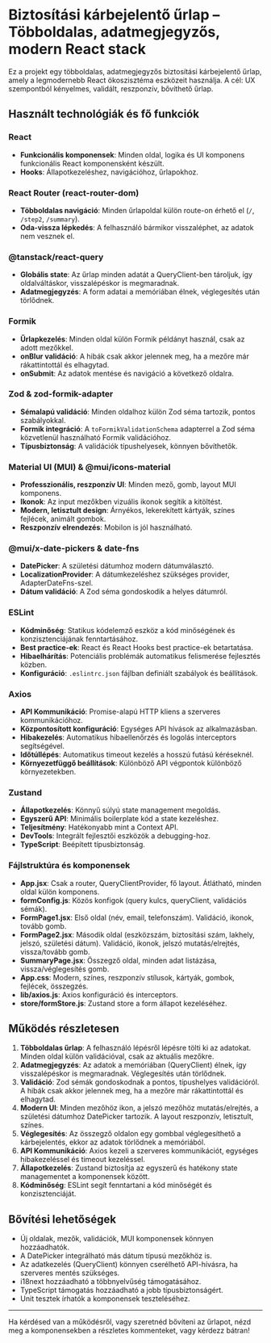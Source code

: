 # Biztosítási kárbejelentő űrlap – Többoldalas, adatmegjegyzős, modern React stack

Ez a projekt egy többoldalas, adatmegjegyzős biztosítási kárbejelentő űrlap, amely a legmodernebb React ökoszisztéma eszközeit használja. A cél: UX szempontból kényelmes, validált, reszponzív, bővíthető űrlap.

## Használt technológiák és fő funkciók

### React

- **Funkcionális komponensek**: Minden oldal, logika és UI komponens funkcionális React komponensként készült.
- **Hooks**: Állapotkezeléshez, navigációhoz, űrlapokhoz.

### React Router (react-router-dom)

- **Többoldalas navigáció**: Minden űrlapoldal külön route-on érhető el (`/`, `/step2`, `/summary`).
- **Oda-vissza lépkedés**: A felhasználó bármikor visszaléphet, az adatok nem vesznek el.

### @tanstack/react-query

- **Globális state**: Az űrlap minden adatát a QueryClient-ben tároljuk, így oldalváltáskor, visszalépéskor is megmaradnak.
- **Adatmegjegyzés**: A form adatai a memóriában élnek, véglegesítés után törlődnek.

### Formik

- **Űrlapkezelés**: Minden oldal külön Formik példányt használ, csak az adott mezőkkel.
- **onBlur validáció**: A hibák csak akkor jelennek meg, ha a mezőre már rákattintottál és elhagytad.
- **onSubmit**: Az adatok mentése és navigáció a következő oldalra.

### Zod & zod-formik-adapter

- **Sémalapú validáció**: Minden oldalhoz külön Zod séma tartozik, pontos szabályokkal.
- **Formik integráció**: A `toFormikValidationSchema` adapterrel a Zod séma közvetlenül használható Formik validációhoz.
- **Típusbiztonság**: A validációk típushelyesek, könnyen bővíthetők.

### Material UI (MUI) & @mui/icons-material

- **Professzionális, reszponzív UI**: Minden mező, gomb, layout MUI komponens.
- **Ikonok**: Az input mezőkben vizuális ikonok segítik a kitöltést.
- **Modern, letisztult design**: Árnyékos, lekerekített kártyák, színes fejlécek, animált gombok.
- **Reszponzív elrendezés**: Mobilon is jól használható.

### @mui/x-date-pickers & date-fns

- **DatePicker**: A születési dátumhoz modern dátumválasztó.
- **LocalizationProvider**: A dátumkezeléshez szükséges provider, AdapterDateFns-szel.
- **Dátum validáció**: A Zod séma gondoskodik a helyes dátumról.

### ESLint

- **Kódminőség**: Statikus kódelemző eszköz a kód minőségének és konzisztenciájának fenntartásához.
- **Best practice-ek**: React és React Hooks best practice-ek betartatása.
- **Hibaelhárítás**: Potenciális problémák automatikus felismerése fejlesztés közben.
- **Konfiguráció**: `.eslintrc.json` fájlban definiált szabályok és beállítások.

### Axios

- **API Kommunikáció**: Promise-alapú HTTP kliens a szerveres kommunikációhoz.
- **Központosított konfiguráció**: Egységes API hívások az alkalmazásban.
- **Hibakezelés**: Automatikus hibaellenőrzés és logolás interceptors segítségével.
- **Időtúllépés**: Automatikus timeout kezelés a hosszú futású kéréseknél.
- **Környezetfüggő beállítások**: Különböző API végpontok különböző környezetekben.

### Zustand

- **Állapotkezelés**: Könnyű súlyú state management megoldás.
- **Egyszerű API**: Minimális boilerplate kód a state kezeléshez.
- **Teljesítmény**: Hatékonyabb mint a Context API.
- **DevTools**: Integrált fejlesztői eszközök a debugging-hoz.
- **TypeScript**: Beépített típusbiztonság.

### Fájlstruktúra és komponensek

- **App.jsx**: Csak a router, QueryClientProvider, fő layout. Átlátható, minden oldal külön komponens.
- **formConfig.js**: Közös konfigok (query kulcs, queryClient, validációs sémák).
- **FormPage1.jsx**: Első oldal (név, email, telefonszám). Validáció, ikonok, tovább gomb.
- **FormPage2.jsx**: Második oldal (eszközszám, biztosítási szám, lakhely, jelszó, születési dátum). Validáció, ikonok, jelszó mutatás/elrejtés, vissza/tovább gomb.
- **SummaryPage.jsx**: Összegző oldal, minden adat listázása, vissza/véglegesítés gomb.
- **App.css**: Modern, színes, reszponzív stílusok, kártyák, gombok, fejlécek, összegzés.
- **lib/axios.js**: Axios konfiguráció és interceptors.
- **store/formStore.js**: Zustand store a form állapot kezeléséhez.

## Működés részletesen

1. **Többoldalas űrlap**: A felhasználó lépésről lépésre tölti ki az adatokat. Minden oldal külön validációval, csak az aktuális mezőkre.
2. **Adatmegjegyzés**: Az adatok a memóriában (QueryClient) élnek, így visszalépéskor is megmaradnak. Véglegesítés után törlődnek.
3. **Validáció**: Zod sémák gondoskodnak a pontos, típushelyes validációról. A hibák csak akkor jelennek meg, ha a mezőre már rákattintottál és elhagytad.
4. **Modern UI**: Minden mezőhöz ikon, a jelszó mezőhöz mutatás/elrejtés, a születési dátumhoz DatePicker tartozik. A layout reszponzív, letisztult, színes.
5. **Véglegesítés**: Az összegző oldalon egy gombbal véglegesíthető a kárbejelentés, ekkor az adatok törlődnek a memóriából.
6. **API Kommunikáció**: Axios kezeli a szerveres kommunikációt, egységes hibakezeléssel és timeout kezeléssel.
7. **Állapotkezelés**: Zustand biztosítja az egyszerű és hatékony state managementet a komponensek között.
8. **Kódminőség**: ESLint segít fenntartani a kód minőségét és konzisztenciáját.

## Bővítési lehetőségek

- Új oldalak, mezők, validációk, MUI komponensek könnyen hozzáadhatók.
- A DatePicker integrálható más dátum típusú mezőkhöz is.
- Az adatkezelés (QueryClient) könnyen cserélhető API-hívásra, ha szerveres mentés szükséges.
- i18next hozzáadható a többnyelvűség támogatásához.
- TypeScript támogatás hozzáadható a jobb típusbiztonságért.
- Unit tesztek írhatók a komponensek teszteléséhez.

---

Ha kérdésed van a működésről, vagy szeretnéd bővíteni az űrlapot, nézd meg a komponensekben a részletes kommenteket, vagy kérdezz bátran!
